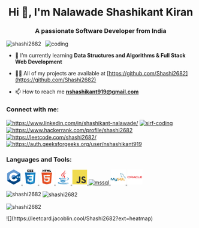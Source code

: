 
<h1 align="center">Hi 👋, I'm Nalawade Shashikant Kiran</h1>
<h3 align="center">A passionate Software Developer from India</h3>
<img align="right" alt="coding" width="400" src="https://user-images.githubusercontent.com/55389276/140866485-8fb1c876-9a8f-4d6a-98dc-08c4981eaf70.gif">
<p align="left"> <img src="https://komarev.com/ghpvc/?username=shashi2682&label=Profile%20views&color=0e75b6&style=flat" alt="shashi2682" /> </p>

- 🌱 I’m currently learning **Data Structures and Algorithms & Full Stack Web Development**

- 👨‍💻 All of my projects are available at [https://github.com/Shashi2682](https://github.com/Shashi2682)

- 📫 How to reach me **nshashikant919@gmail.com**

<h3 align="left">Connect with me:</h3>
<p align="left">
<a href="https://linkedin.com/in/https://www.linkedin.com/in/shashikant-nalawade/" target="blank"><img align="center" src="https://raw.githubusercontent.com/rahuldkjain/github-profile-readme-generator/master/src/images/icons/Social/linked-in-alt.svg" alt="https://www.linkedin.com/in/shashikant-nalawade/" height="30" width="40" /></a>
<a href="https://www.youtube.com/c/sirf-coding" target="blank"><img align="center" src="https://raw.githubusercontent.com/rahuldkjain/github-profile-readme-generator/master/src/images/icons/Social/youtube.svg" alt="sirf-coding" height="30" width="40" /></a>
<a href="https://www.hackerrank.com/https://www.hackerrank.com/profile/shashi2682" target="blank"><img align="center" src="https://raw.githubusercontent.com/rahuldkjain/github-profile-readme-generator/master/src/images/icons/Social/hackerrank.svg" alt="https://www.hackerrank.com/profile/shashi2682" height="30" width="40" /></a>
<a href="https://www.leetcode.com/https://leetcode.com/shashi2682/" target="blank"><img align="center" src="https://raw.githubusercontent.com/rahuldkjain/github-profile-readme-generator/master/src/images/icons/Social/leet-code.svg" alt="https://leetcode.com/shashi2682/" height="30" width="40" /></a>
<a href="https://auth.geeksforgeeks.org/user/https://auth.geeksforgeeks.org/user/nshashikant919" target="blank"><img align="center" src="https://raw.githubusercontent.com/rahuldkjain/github-profile-readme-generator/master/src/images/icons/Social/geeks-for-geeks.svg" alt="https://auth.geeksforgeeks.org/user/nshashikant919" height="30" width="40" /></a>
</p>

<h3 align="left">Languages and Tools:</h3>
<p align="left"> <a href="https://www.w3schools.com/cpp/" target="_blank" rel="noreferrer"> <img src="https://raw.githubusercontent.com/devicons/devicon/master/icons/cplusplus/cplusplus-original.svg" alt="cplusplus" width="40" height="40"/> </a> <a href="https://www.w3schools.com/css/" target="_blank" rel="noreferrer"> <img src="https://raw.githubusercontent.com/devicons/devicon/master/icons/css3/css3-original-wordmark.svg" alt="css3" width="40" height="40"/> </a> <a href="https://www.w3.org/html/" target="_blank" rel="noreferrer"> <img src="https://raw.githubusercontent.com/devicons/devicon/master/icons/html5/html5-original-wordmark.svg" alt="html5" width="40" height="40"/> </a> <a href="https://www.java.com" target="_blank" rel="noreferrer"> <img src="https://raw.githubusercontent.com/devicons/devicon/master/icons/java/java-original.svg" alt="java" width="40" height="40"/> </a> <a href="https://developer.mozilla.org/en-US/docs/Web/JavaScript" target="_blank" rel="noreferrer"> <img src="https://raw.githubusercontent.com/devicons/devicon/master/icons/javascript/javascript-original.svg" alt="javascript" width="40" height="40"/> </a> <a href="https://www.microsoft.com/en-us/sql-server" target="_blank" rel="noreferrer"> <img src="https://www.svgrepo.com/show/303229/microsoft-sql-server-logo.svg" alt="mssql" width="40" height="40"/> </a> <a href="https://www.mysql.com/" target="_blank" rel="noreferrer"> <img src="https://raw.githubusercontent.com/devicons/devicon/master/icons/mysql/mysql-original-wordmark.svg" alt="mysql" width="40" height="40"/> </a> <a href="https://www.oracle.com/" target="_blank" rel="noreferrer"> <img src="https://raw.githubusercontent.com/devicons/devicon/master/icons/oracle/oracle-original.svg" alt="oracle" width="40" height="40"/> </a> </p>

<p><img align="left" src="https://github-readme-stats.vercel.app/api/top-langs?username=shashi2682&show_icons=true&locale=en&layout=compact" alt="shashi2682" /></p>

<p>&nbsp;<img align="center" src="https://github-readme-stats.vercel.app/api?username=shashi2682&show_icons=true&locale=en" alt="shashi2682" /></p>

<p><img align="center" src="https://github-readme-streak-stats.herokuapp.com/?user=shashi2682&" alt="shashi2682" /></p>
![](https://leetcard.jacoblin.cool/Shashi2682?ext=heatmap)


